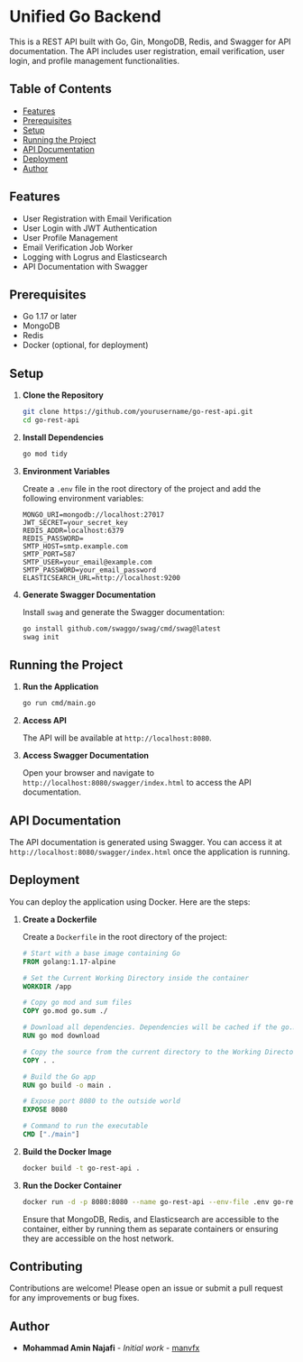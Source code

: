 # Unified Go Backend

This is a REST API built with Go, Gin, MongoDB, Redis, and Swagger for API documentation. The API includes user registration, email verification, user login, and profile management functionalities.

## Table of Contents

- [Features](#features)
- [Prerequisites](#prerequisites)
- [Setup](#setup)
- [Running the Project](#running-the-project)
- [API Documentation](#api-documentation)
- [Deployment](#deployment)
- [Author](#author)

## Features

- User Registration with Email Verification
- User Login with JWT Authentication
- User Profile Management
- Email Verification Job Worker
- Logging with Logrus and Elasticsearch
- API Documentation with Swagger

## Prerequisites

- Go 1.17 or later
- MongoDB
- Redis
- Docker (optional, for deployment)

## Setup

1. **Clone the Repository**

    ```sh
    git clone https://github.com/yourusername/go-rest-api.git
    cd go-rest-api
    ```

2. **Install Dependencies**

    ```sh
    go mod tidy
    ```

3. **Environment Variables**

    Create a `.env` file in the root directory of the project and add the following environment variables:

    ```env
    MONGO_URI=mongodb://localhost:27017
    JWT_SECRET=your_secret_key
    REDIS_ADDR=localhost:6379
    REDIS_PASSWORD=
    SMTP_HOST=smtp.example.com
    SMTP_PORT=587
    SMTP_USER=your_email@example.com
    SMTP_PASSWORD=your_email_password
    ELASTICSEARCH_URL=http://localhost:9200
    ```

4. **Generate Swagger Documentation**

    Install `swag` and generate the Swagger documentation:

    ```sh
    go install github.com/swaggo/swag/cmd/swag@latest
    swag init
    ```

## Running the Project

1. **Run the Application**

    ```sh
    go run cmd/main.go
    ```

2. **Access API**

    The API will be available at `http://localhost:8080`.

3. **Access Swagger Documentation**

    Open your browser and navigate to `http://localhost:8080/swagger/index.html` to access the API documentation.

## API Documentation

The API documentation is generated using Swagger. You can access it at `http://localhost:8080/swagger/index.html` once the application is running.

## Deployment

You can deploy the application using Docker. Here are the steps:

1. **Create a Dockerfile**

    Create a `Dockerfile` in the root directory of the project:

    ```dockerfile
    # Start with a base image containing Go
    FROM golang:1.17-alpine

    # Set the Current Working Directory inside the container
    WORKDIR /app

    # Copy go mod and sum files
    COPY go.mod go.sum ./

    # Download all dependencies. Dependencies will be cached if the go.mod and go.sum files are not changed
    RUN go mod download

    # Copy the source from the current directory to the Working Directory inside the container
    COPY . .

    # Build the Go app
    RUN go build -o main .

    # Expose port 8080 to the outside world
    EXPOSE 8080

    # Command to run the executable
    CMD ["./main"]
    ```

2. **Build the Docker Image**

    ```sh
    docker build -t go-rest-api .
    ```

3. **Run the Docker Container**

    ```sh
    docker run -d -p 8080:8080 --name go-rest-api --env-file .env go-rest-api
    ```

    Ensure that MongoDB, Redis, and Elasticsearch are accessible to the container, either by running them as separate containers or ensuring they are accessible on the host network.

## Contributing

Contributions are welcome! Please open an issue or submit a pull request for any improvements or bug fixes.

## Author

- **Mohammad Amin Najafi** - *Initial work* - [manvfx](https://github.com/manvfx)
